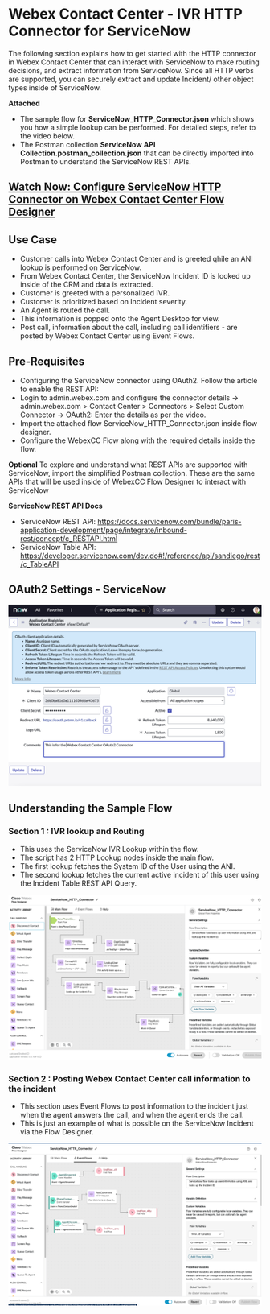 # Webex Contact Center - IVR HTTP Connector for ServiceNow

The following section explains how to get started with the HTTP connector in Webex Contact Center that can interact with ServiceNow to make routing decisions, and extract information from ServiceNow. Since all HTTP verbs are supported, you can securely extract and update Incident/ other object types inside of ServiceNow.

**Attached** 

- The sample flow for **ServiceNow_HTTP_Connector.json** which shows you how a simple lookup can be performed. For detailed steps, refer to the video below.
- The Postman collection **ServiceNow API Collection.postman_collection.json** that can be directly imported into Postman to understand the ServiceNow REST APIs.

## [Watch Now: Configure ServiceNow HTTP Connector on Webex Contact Center Flow Designer](https://app.vidcast.io/share/22e511b2-cb81-474d-a6c6-982214d0e473)

## Use Case

- Customer calls into Webex Contact Center and is greeted qhile an ANI lookup is performed on ServiceNow.
- From Webex Contact Center, the ServiceNow Incident ID is looked up inside of the CRM and data is extracted.
- Customer is greeted with a personalized IVR.
- Customer is prioritized based on Incident severity.
- An Agent is routed the call.
- This information is popped onto the Agent Desktop for view.
- Post call, information about the call, including call identifiers - are posted by Webex Contact Center using Event Flows.

## Pre-Requisites

- Configuring the ServiceNow connector using OAuth2. Follow the article to enable the REST API:
- Login to admin.webex.com and configure the connector details -> admin.webex.com > Contact Center > Connectors > Select Custom Connector -> OAuth2: Enter the details as per the video.
- Import the attached flow ServiceNow_HTTP_Connector.json inside flow designer.
- Configure the WebexCC Flow along with the required details inside the flow.

**Optional** 
To explore and understand what REST APIs are supported with ServiceNow, import the simplified Postman collection. These are the same APIs that will be used inside of WebexCC Flow Designer to interact with ServiceNow

**ServiceNow REST API Docs**

- ServiceNow REST API: https://docs.servicenow.com/bundle/paris-application-development/page/integrate/inbound-rest/concept/c_RESTAPI.html
- ServiceNow Table API: https://developer.servicenow.com/dev.do#!/reference/api/sandiego/rest/c_TableAPI

## OAuth2 Settings - ServiceNow

![Connector Settings](./images/connector1.png)

## Understanding the Sample Flow

### Section 1 : IVR lookup and Routing

- This uses the ServiceNow IVR Lookup within the flow.
- The script has 2 HTTP Lookup nodes inside the main flow.
- The first lookup fetches the System ID of the User using the ANI.
- The second lookup fetches the current active incident of this user using the Incident Table REST API Query.

![Flow Diagram 1](./images/flow1.png)

### Section 2 : Posting Webex Contact Center call information to the incident

- This section uses Event Flows to post information to the incident just when the agent answers the call, and when the agent ends the call.
- This is just an example of what is possible on the ServiceNow Incident via the Flow Designer.

![Flow Diagram 2](./images/flow2.png)
